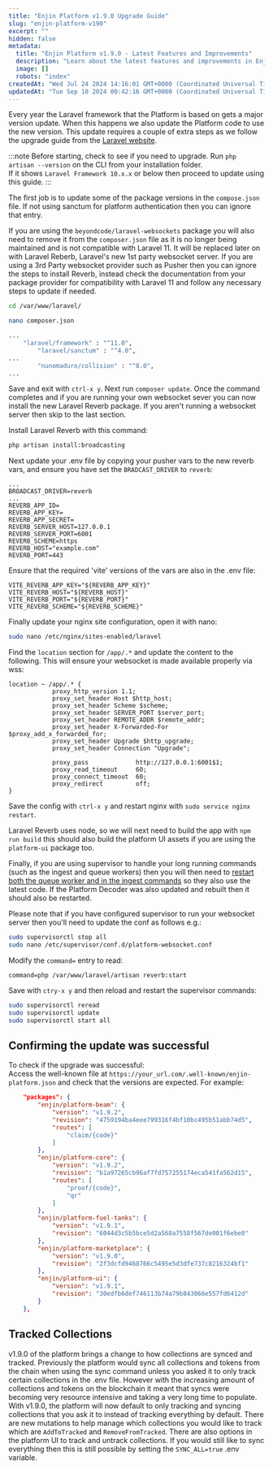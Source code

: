 ```yaml
---
title: "Enjin Platform v1.9.0 Upgrade Guide"
slug: "enjin-platform-v190"
excerpt: ""
hidden: false
metadata: 
  title: "Enjin Platform v1.9.0 - Latest Features and Improvements"
  description: "Learn about the latest features and improvements in Enjin Platform v1.9.0, including performance enhancements and new tools."
  image: []
  robots: "index"
createdAt: "Wed Jul 24 2024 14:16:01 GMT+0000 (Coordinated Universal Time)"
updatedAt: "Tue Sep 10 2024 00:42:16 GMT+0000 (Coordinated Universal Time)"
---
```

Every year the Laravel framework that the Platform is based on gets a major version update.  When this happens we also update the Platform code to use the new version.  This update requires a couple of extra steps as we follow the upgrade guide from the [Laravel website](https://laravel.com/docs/11.x/upgrade).

:::note Before starting, check to see if you need to upgrade.
Run `php artisan --version` on the CLI from your installation folder.  
If it shows `Laravel Framework 10.x.x` or below then proceed to update using this guide.
:::

The first job is to update some of the package versions in the `compose.json` file.  If not using sanctum for platform authentication then you can ignore that entry.

If you are using the `beyondcode/laravel-websockets` package you will also need to remove it from the `composer.json` file as it is no longer being maintained and is not compatible with Laravel 11. It will be replaced later on with Laravel Reberb, Laravel's new 1st party websocket server.  If you are using a 3rd Party websocket provider such as Pusher then you can ignore the steps to install Reverb, instead check the documentation from your package provider for compatibility with Laravel 11 and follow any necessary steps to update if needed.

```bash
cd /var/www/laravel/

nano composer.json
```

```bash
...
    "laravel/framework" : "^11.0",
		"laravel/sanctum" : "^4.0",
...
		"nunomaduro/collision" : "^8.0",
...
```

Save and exit with `ctrl-x y`. Next run `composer update`.  Once the command completes and if you are running your own websocket sever you can now install the new Laravel Reverb package. If you aren't running a websocket server then skip to the last section.

Install Laravel Reverb with this command:

```bash
php artisan install:broadcasting
```

Next update your .env file by copying your pusher vars to the new reverb vars, and ensure you have set the `BRADCAST_DRIVER` to `reverb`:

```text
...
BROADCAST_DRIVER=reverb
...
REVERB_APP_ID=
REVERB_APP_KEY=
REVERB_APP_SECRET=
REVERB_SERVER_HOST=127.0.0.1
REVERB_SERVER_PORT=6001
REVERB_SCHEME=https
REVERB_HOST="example.com"
REVERB_PORT=443
```

Ensure that the required 'vite' versions of the vars are also in the .env file:

```text
VITE_REVERB_APP_KEY="${REVERB_APP_KEY}"
VITE_REVERB_HOST="${REVERB_HOST}"
VITE_REVERB_PORT="${REVERB_PORT}"
VITE_REVERB_SCHEME="${REVERB_SCHEME}"
```

Finally update your nginx site configuration, open it with nano:

```bash
sudo nano /etc/nginx/sites-enabled/laravel
```

Find the `location` section for `/app/.*` and update the content to the following.  This will ensure your websocket is made available properly via wss:

```nginx
location ~ /app/.* {
			proxy_http_version 1.1;
			proxy_set_header Host $http_host;
			proxy_set_header Scheme $scheme;
			proxy_set_header SERVER_PORT $server_port;
			proxy_set_header REMOTE_ADDR $remote_addr;
			proxy_set_header X-Forwarded-For $proxy_add_x_forwarded_for;
			proxy_set_header Upgrade $http_upgrade;
			proxy_set_header Connection "Upgrade";
	
			proxy_pass             http://127.0.0.1:6001$1;
			proxy_read_timeout     60;
			proxy_connect_timeout  60;
			proxy_redirect         off;
}
```

Save the config with `ctrl-x y` and restart nginx with `sudo service nginx restart`.

Laravel Reverb uses node, so we will next need to build the app with `npm run build` this should also build the platform UI assets if you are using the `platform-ui` package too.

Finally, if you are using supervisor to handle your long running commands (such as the ingest and queue workers) then you will then need to [restart both the queue worker and in the ingest commands](/02-tutorials/04-going-open-source/03-cloud-installation/011-restarting-the-platform.md) so they also use the latest code.  If the Platform Decoder was also updated and rebuilt then it should also be restarted.

Please note that if you have configured supervisor to run your websocket server then you'll need to update the conf as follows e.g.:

```bash
sudo supervisorctl stop all
sudo nano /etc/supervisor/conf.d/platform-websocket.conf
```

Modify the `command=` entry to read:

```text
command=php /var/www/laravel/artisan reverb:start 
```

Save with `ctry-x y` and then reload and restart the supervisor commands:

```bash
sudo supervisorctl reread
sudo supervisorctl update
sudo supervisorctl start all
```

## Confirming the update was successful

To check if the upgrade was successful:  
Access the well-known file at `https://your_url.com/.well-known/enjin-platform.json` and check that the versions are expected. For example:

```json
    "packages": {
        "enjin/platform-beam": {
            "version": "v1.9.2",
            "revision": "4759194ba4eee799316f4bf10bc495b51abb74d5",
            "routes": [
                "claim/{code}"
            ]
        },
        "enjin/platform-core": {
            "version": "v1.9.2",
            "revision": "b1a97265cb96af7fd757255174eca541fa562d15",
            "routes": [
                "proof/{code}",
                "qr"
            ]
        },
        "enjin/platform-fuel-tanks": {
            "version": "v1.9.1",
            "revision": "6044d3c5b5bce5d2a568a7558f567de001f6ebe0"
        },
        "enjin/platform-marketplace": {
            "version": "v1.9.0",
            "revision": "2f3dcfd9468766c5495e5d3dfe737c8216324bf1"
        },
        "enjin/platform-ui": {
            "version": "v1.9.1",
            "revision": "30edfb6def746113b74a79b843066e557fd6412d"
        }
    },
```

## Tracked Collections

v1.9.0 of the platform brings a change to how collections are synced and tracked.  Previously the platform would sync all collections and tokens from the chain when using the sync command unless you asked it to only track certain collections in the .env file.  However with the increasing amount of collections and tokens on the blockchain it meant that syncs were becoming very resource intensive and taking a very long time to populate.  With v1.9.0, the platform will now default to only tracking and syncing collections that you ask it to instead of tracking everything by default.  There are new mutations to help manage which collections you would like to track which are `AddToTracked` and `RemoveFromTracked`.  There are also options in the platform UI to track and untrack collections.  If you would still like to sync everything then this is still possible by setting the `SYNC_ALL=true` .env variable.
